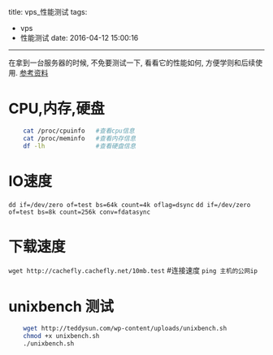 title: vps_性能测试
tags:
  - vps
  - 性能测试
date: 2016-04-12 15:00:16
---


在拿到一台服务器的时候, 不免要测试一下, 看看它的性能如何, 方便学则和后续使用. 
[参考资料][5个简单实用的VPS性能测试方法-老左]
<!--more-->

# CPU,内存,硬盘
```bash
    cat /proc/cpuinfo   #查看cpu信息
    cat /proc/meminfo   #查看内存信息
    df -lh              #查看硬盘信息
```

# IO速度
`dd if=/dev/zero of=test bs=64k count=4k oflag=dsync`
`dd if=/dev/zero of=test bs=8k count=256k conv=fdatasync`

# 下载速度
`wget http://cachefly.cachefly.net/10mb.test`
#连接速度
`ping 主机的公网ip`
# unixbench 测试
```bash
    wget http://teddysun.com/wp-content/uploads/unixbench.sh
    chmod +x unixbench.sh
    ./unixbench.sh
```

[5个简单实用的VPS性能测试方法-老左]:http://www.laozuo.org/1592.html
